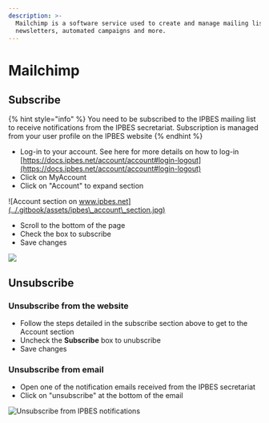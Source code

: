 ```yaml
---
description: >-
  Mailchimp is a software service used to create and manage mailing lists,
  newsletters, automated campaigns and more.
---
```


# Mailchimp

## Subscribe

{% hint style="info" %}
You need to be subscribed to the IPBES mailing list to receive notifications from the IPBES secretariat. Subscription is managed from your user profile on the IPBES website
{% endhint %}

* Log-in to your account. See here for more details on how to log-in [https://docs.ipbes.net/account/account#login-logout](https://docs.ipbes.net/account/account#login-logout)
* Click on MyAccount
* Click on "Account" to expand section

![Account section on www.ipbes.net](../.gitbook/assets/ipbes\_account\_section.jpg)

* Scroll to the bottom of the page
* Check the box to subscribe
* Save changes

![](../.gitbook/assets/mailchimp\_check-subscription.jpg)

## Unsubscribe

### Unsubscribe from the website

* Follow the steps detailed in the subscribe section above to get to the Account section
* Uncheck the **Subscribe** box to unubscribe
* Save changes

### Unsubscribe from email

* Open one of the notification emails received from the IPBES secretariat
* Click on "unsubscribe" at the bottom of the email

![Unsubscribe from IPBES notifications](../.gitbook/assets/mailchimp\_unsubscribe.jpg)
